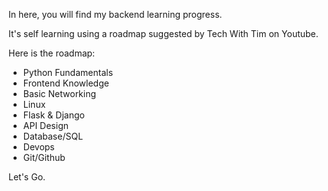 In here, you will find my backend learning progress.

It's self learning using a roadmap suggested by 
Tech With Tim on Youtube.

Here is the roadmap:
- Python Fundamentals
- Frontend Knowledge
- Basic Networking
- Linux
- Flask & Django
- API Design
- Database/SQL
- Devops
- Git/Github

Let's Go.
